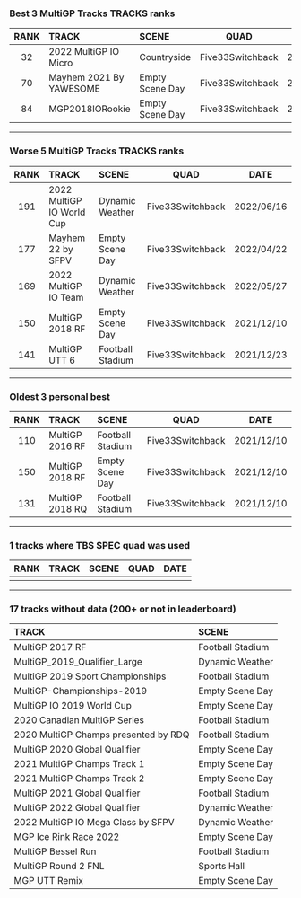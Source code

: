 ### Best 3 MultiGP Tracks TRACKS ranks
|RANK|TRACK|SCENE|QUAD|DATE|
|:---:|:---|:---|:---:|:---:|
|32|2022 MultiGP IO Micro|Countryside|Five33Switchback|2022/06/02|
|70|Mayhem 2021 By YAWESOME|Empty Scene Day|Five33Switchback|2022/04/22|
|84|MGP2018IORookie|Empty Scene Day|Five33Switchback|2021/12/11|
---
### Worse 5 MultiGP Tracks TRACKS ranks
|RANK|TRACK|SCENE|QUAD|DATE|
|:---:|:---|:---|:---:|:---:|
|191|2022 MultiGP IO World Cup|Dynamic Weather|Five33Switchback|2022/06/16|
|177|Mayhem 22 by SFPV|Empty Scene Day|Five33Switchback|2022/04/22|
|169|2022 MultiGP IO Team|Dynamic Weather|Five33Switchback|2022/05/27|
|150|MultiGP 2018 RF|Empty Scene Day|Five33Switchback|2021/12/10|
|141|MultiGP UTT 6|Football Stadium|Five33Switchback|2021/12/23|
---
### Oldest 3 personal best
|RANK|TRACK|SCENE|QUAD|DATE|
|:---:|:---|:---|:---:|:---:|
|110|MultiGP 2016 RF|Football Stadium|Five33Switchback|2021/12/10|
|150|MultiGP 2018 RF|Empty Scene Day|Five33Switchback|2021/12/10|
|131|MultiGP 2018 RQ|Football Stadium|Five33Switchback|2021/12/10|
---
### 1 tracks where TBS SPEC quad was used
|RANK|TRACK|SCENE|QUAD|DATE|
|:---:|:---|:---|:---:|:---:|
||||||
---
### 17 tracks without data (200+ or not in leaderboard)
|TRACK|SCENE|
|:---|:---|
|MultiGP 2017 RF|Football Stadium|
|MultiGP_2019_Qualifier_Large|Dynamic Weather|
|MultiGP 2019 Sport Championships|Football Stadium|
|MultiGP-Championships-2019|Empty Scene Day|
|MultiGP IO 2019 World Cup|Empty Scene Day|
|2020 Canadian MultiGP Series|Football Stadium|
|2020 MultiGP Champs presented by RDQ|Football Stadium|
|MultiGP 2020 Global Qualifier|Empty Scene Day|
|2021 MultiGP Champs Track 1|Empty Scene Day|
|2021 MultiGP Champs Track 2|Empty Scene Day|
|MultiGP 2021 Global Qualifier|Football Stadium|
|MultiGP 2022 Global Qualifier|Dynamic Weather|
|2022 MultiGP IO Mega Class by SFPV|Dynamic Weather|
|MGP Ice Rink Race 2022|Empty Scene Day|
|MultiGP Bessel Run|Football Stadium|
|MultiGP Round 2 FNL|Sports Hall|
|MGP UTT Remix|Empty Scene Day|
